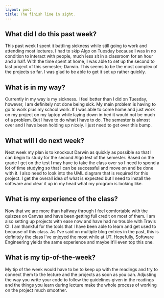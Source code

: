 ```yaml
---
layout: post
title: The finish line in sight.
---
```

## What did I do this past week?
This past week I spent it battling sickness while still going to work and attending most lectures. I had to skip Algo on Tuesday because I was in no condition to interact with people, much less sit in a classroom for an hour and a half. With the time spent at home, I was able to set up the second to last project of this semester; Darwin. This seems to be the most complex of the projects so far. I was glad to be able to get it set up rather quickly.

## What is in my way?
Currently in my way is my sickness. I feel better than I did on Tuesday, however, I am definitely not done being sick. My main problem is having to go to work plus my school work. If I was able to come home and just work on my project on my laptop while laying down in bed it would not be much of a problem. But I have to do what I have to do. The semester is almost over and I have been holding up nicely. I just need to get over this bump.

## What will I do next week?
Next week my plan is to knockout Darwin as quickly as possible so that I can begin to study for the second Algo test of the semester. Based on the grade I get on the test I may have to take the class over so I need to spend a lot of time studying so that I can be successful and move on and be done with it. I also need to look into the UML diagram that is required for this project. I get the overall idea of what is expected but I need to install the software and clear it up in my head what my program is looking like. 

## What is my experience of the class?
Now that we are more than halfway through I feel comfortable with the quizzes on Canvas and have been getting full credit on most of them. I am also setting up projects with ease now and have had no trouble with Travis CI. I am thankful for the tools that I have been able to learn and get used to because of this class. As I've said on multiple blog entries in the past, this is definitely the class I've enjoyed the most while at UT. Hopefully, Software Engineering yields the same experience and maybe it'll even top this one.

## What is my tip-of-the-week?
My tip of the week would have to be to keep up with the readings and try to connect them to the lecture and the projects as soon as you can. Adjusting the way you write your code to follow the guidelines given in the readings and the things you learn during lecture make the whole process of working on the project much smoother. 